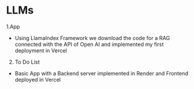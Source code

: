 # LLMs

1.App
- Using LlamaIndex Framework we download the code for a RAG connected with the API of Open AI and implemented my first deployment in Vercel

2. To Do List
- Basic App with a Backend server implemented in Render and Frontend deployed in Vercel
